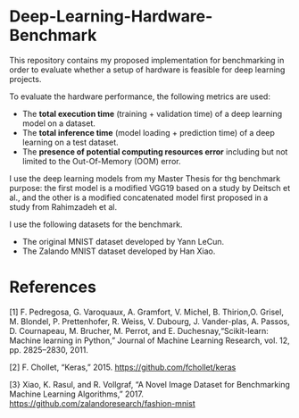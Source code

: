 # Deep-Learning-Hardware-Benchmark
This repository contains my proposed implementation for benchmarking in order to evaluate whether a setup of hardware is feasible for deep learning projects. 

To evaluate the hardware performance, the following metrics are used:
* The **total execution time** (training + validation time) of a deep learning model on a dataset.
* The **total inference time** (model loading + prediction time) of a deep learning on a test dataset.
* The **presence of potential computing resources error** including but not limited to the Out-Of-Memory (OOM) error.

I use the deep learning models from my Master Thesis for thg benchmark purpose: the first model is a modified VGG19 based on a study by Deitsch et al., and the other is a modified concatenated model first proposed in a study from Rahimzadeh et al.

I use the following datasets for the benchmark.
* The original MNIST dataset developed by Yann LeCun.
* The Zalando MNIST dataset developed by Han Xiao.

# References
<a id="1">[1]</a> 
F. Pedregosa, G. Varoquaux, A. Gramfort, V. Michel, B. Thirion,O. Grisel, M. Blondel, P. Prettenhofer, R. Weiss, V. Dubourg, J. Vander-plas, A. Passos, D. Cournapeau, M. Brucher, M. Perrot, and E. Duchesnay,“Scikit-learn: Machine learning in Python,” Journal of Machine Learning Research, vol. 12, pp. 2825–2830, 2011.

<a id="2">[2]</a>
F. Chollet, “Keras,” 2015. https://github.com/fchollet/keras

<a id ="3">[3}</a>
Xiao, K. Rasul, and R. Vollgraf, “A Novel Image Dataset for Benchmarking Machine Learning Algorithms,” 2017. https://github.com/zalandoresearch/fashion-mnist
